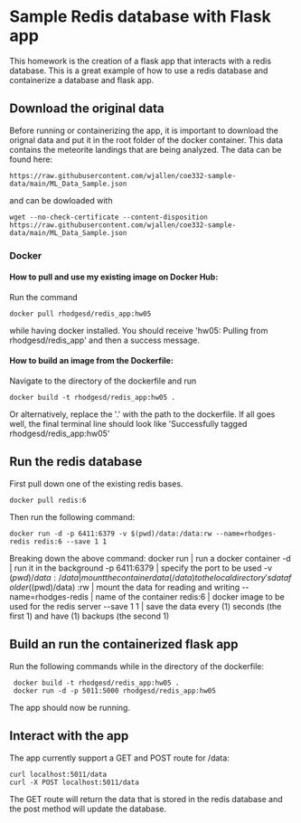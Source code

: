 # Sample Redis database with Flask app
This homework is the creation of a flask app that interacts with a redis database. This is a great example of how to use a redis database and containerize a database and flask app.

## Download the original data
Before running or containerizing the app, it is important to download the orignal data and put it in the root folder of the docker container. This data contains the meteorite landings that are being analyzed. The data can be found here:
```
https://raw.githubusercontent.com/wjallen/coe332-sample-data/main/ML_Data_Sample.json
```
and can be dowloaded with 
```
wget --no-check-certificate --content-disposition https://raw.githubusercontent.com/wjallen/coe332-sample-data/main/ML_Data_Sample.json
```
 ### Docker
#### How to pull and use my existing image on Docker Hub:
Run the command 
```
docker pull rhodgesd/redis_app:hw05
```
while having docker installed. You should receive 'hw05: Pulling from rhodgesd/redis_app' and then a success message.
#### How to build an image from the Dockerfile:
Navigate to the directory of the dockerfile and run
```
docker build -t rhodgesd/redis_app:hw05 .
```
Or alternatively, replace the '.' with the path to the dockerfile. If all goes well, the final terminal line should look like 
'Successfully tagged rhodgesd/redis_app:hw05'

## Run the redis database
First pull down one of the existing redis bases. 
```
docker pull redis:6
```
Then run the following command:
```
docker run -d -p 6411:6379 -v $(pwd)/data:/data:rw --name=rhodges-redis redis:6 --save 1 1
```
Breaking down the above command:
docker run | run a docker container
-d | run it in the background
-p 6411:6379 | specify the port to be used
-v $(pwd)/data:/data | mount the container data (/data) to the local directory's data folder ($(pwd)/data)
:rw | mount the data for reading and writing
--name=rhodges-redis | name of the container
redis:6 | docker image to be used for the redis server
--save 1 1 | save the data every (1) seconds (the first 1) and have (1) backups (the second 1)
## Build an run the containerized flask app
Run the following commands while in the directory of the dockerfile:
```
 docker build -t rhodgesd/redis_app:hw05 .
 docker run -d -p 5011:5000 rhodgesd/redis_app:hw05
 ```
The app should now be running.
## Interact with the app
The app currently support a GET and POST route for /data:
```
curl localhost:5011/data
curl -X POST localhost:5011/data
```
The GET route will return the data that is stored in the redis database and the post method will update the database.
